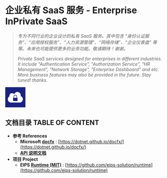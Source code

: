 # 企业私有 SaaS 服务 - Enterprise InPrivate SaaS

> *专为不同行业的企业设计的私有 SaaS 服务。其中包含 “身份认证服务”、“应用授权服务”、“人力资源管理”、“网络存储”、“企业仪表盘” 等等。未来也可能提供更多的业务功能。敬请期待！谢谢。*
> 
> *Private SaaS services designed for enterprises in different industries. It include "Authentication Service", "Authorization Service", "HR Management", "Network Storage", "Enterprise Dashboard" and etc. More business features may also be provided in the future. Stay tuned! thanks.*

![Enterprise InPrivate SaaS](Assets/Icons/App-64.png)

## 文档目录 TABLE OF CONTENT

- **参考 References**
  - **Microsoft [docfx](https://dotnet.github.io/docfx/)** : [https://dotnet.github.io/docfx/](https://dotnet.github.io/docfx/)
  - **[API 说明文档](_site/api/index.html)**
- **项目 Project**
  - **EIPS [Runtime (MIT)](https://github.com/eips-solution/runtime)** : [https://github.com/eips-solution/runtime](https://github.com/eips-solution/runtime)